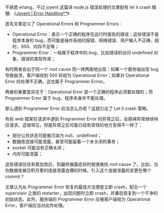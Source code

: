 不熟悉 erlang，不过 joyent 这篇讲 node.js 错误处理的文章挺有 let it crash 精髓: 《[Joyent | Error Handling**](https://link.zhihu.com/?target=https%3A//www.joyent.com/node-js/production/design/errors)》

首先文章定义了 Operational Errors 和 Programmer Errors：

- Operational Error：表示一个正确的程序在运行时报告的错误；这些错误不是程序本身的 bug，而可能是操作系统的报错、网络错误、用户输入不正确、超时、500、内存不足等；
- Programmer Error：一般属于程序中的 bug，比如错误的访问 undefined 对象、错误的类型传递；

有时两者会出于同一个 root cause 而一体两面地出现：如果一个服务端出现 bug 导致崩溃，客户端收到 500 将视为 Operational Error；如果对 Operational Error 的处理不正确，这也属于 Programmer Errror。

两者的重要差异在于：Operational Error 是一个正确的程序必须要处理的；而 Programmer Error 属于 bug，程序本身并不能处理。

那么遇到 Programmer Error 应当怎么办呢？这就引出了 Let it crash 策略。

有些 web 框架在请求中遇到 Programmer Error 的异常之后，会吞掉异常继续响应请求，这很常见，但是异常之后可能已经有奇怪的地方变得不一样了：

- 部分公共状态可能被污染为 null、undefined；
- 数据库连接可能泄露，甚至可能留着一个未关闭的事务；
- socket 可能没有正确关闭；
- 内存可能泄露；

这些错误往往有累加效应，到最终展露症状时就很难找 root cause 了。比如，当你数据库被日积月累的连接泄露连爆的时候，引入这个连接泄露的变更在哪个 commit？

文章认为从 Programmer Error 恢复的最佳方法便是立即 crash，配合一个 supervisor 之类的 restarter，出现问题时立即 crash，并重启恢复到一个干净的初始状态。此外，服务端的 Programmer Error 应被客户端视为 Operational Error，客户端应当对此作处理。